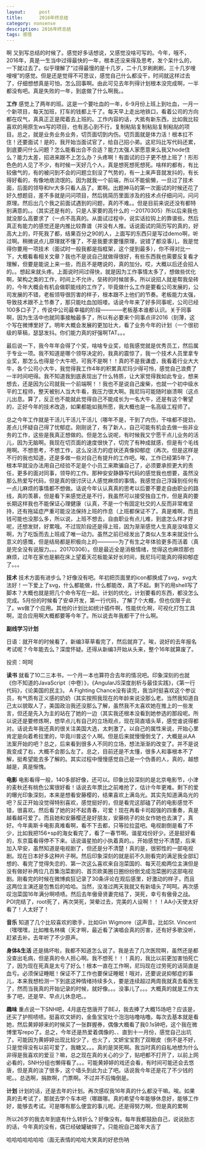 ```yaml
---
layout:     post
title:      2016年终总结
category: nonsense
description: 2016年终总结
tags: 感悟
---
```


啊 又到写总结的时候了。感觉好多话想说，又感觉没啥可写的。今年，哦不，2016年，真是一生当中过得最快的一年，根本还没来得及思考，发个呆什么的，一下就过去了。似乎理解了“过得最慢的是十几岁，二十几岁刷刷刷，三十几岁嗖嗖嗖”的感觉。但是还是觉得不可思议，感觉自己什么都没干，时间就这样过去了，仔细想想真是可怕，怎么回事啊。由此可见去年列得计划根本没完成啊，一半都没有吧。真是失败的一年，到底做了什么啊我。。

**工作**
感觉上了两年的班。这是一个要吐血的一年，6-9月份上班上到吐血，一月一个新项目，每天加班，打车的钱都上千了。每天早上走出地铁口，看着公司的方向都在叹气，真真正正是爬着去上班的。工作内容的话，大抵有新东西，比如我比较喜欢的用原生ws写的项目，也有恶心到不行，复制粘贴复制粘贴复制粘贴的项目。总之，就是业务业务业务，切页面切到内伤。切页面就是体力活！根本扛不住！还要面试！是的，我开始当面试官了，给自己招小弟。这尼玛比写代码还累，到底要问什么问题？怎么能看出合不合适？能力太强人家愿意来么我又hode住么？能力太差，招进来跟不上怎么办？头疼啊！有面试的日子更不想上班了！形形色色的人见了不少，有时候一天好几个人，真是想死想死想死。啥样的都有，有比较傲气的，有的被问到不会的问题立刻没了气势的，有一上来声音就发抖的，有长得好看的，有像地痞流氓的。因为就我一个前端，所以不能偷懒，一旦过了技术面，后面的领导和hr大多只看人品了。累啊。出题神马的第一次面试的时候还花了好久想题目，差不多就是问问项目，然后挑简历里面涉及的技术点仔细问问，问问原理。然后出几个我之前面试遇到的问题，真的不难。。但是目前来说还没有都特别满意的。。（其实还是有的，只是人家要的高什么的 --20170305）所以后来我也就没那么高要求了（一点不高真的。从面试过程中，说实话拉钩上的靠谱些。然后真正有能力的感觉还是内推比较靠谱（并没有人推。话说面试的简历写的真的，好高大上的，吓死我了都，结果百分之90的人，上面写的东西只是写过demo啊，听过啊。稍微说点儿原理就不懂了，不是我要求要懂原理，说错了都没事儿，我是觉得你要用一项技术（面试时一般我都是指框架，这个提到最多），你不得对比一下，大概看看相关文章？我也不是说自己就做得很好，有些东西我也需要反复看才理解，但要是能说上来一些，而且不是瞎说的，真的加分。哎，大概以后还会招人的。。想起来就头疼。上面说时间过得快，就是因为工作事情太多了，想做些优化啊，架构之类的工作，时间上不允许，垒砖的时候居多。所以说招人就是帮我垒砖的，今年大概会有机会做职能线的工作了，毕竟做什么工作是要看公司发展的，公司发展的不错，老板领导很厉害的样子，根本跟不上他们的节奏。老板能力太强，导致技术跟不上节奏了，那只能吐血加班喽。话说今年来了好多同事呢，公司已经100多口子了，传说中公司最幸福的阶段————老板基本谁都认识。关于同事啊，因为生活中也就同事接触最多了，所以有必要来个同事点评2016（刻薄，这个写在微博里好了。明年大概会发展的更加壮大，看了业务今年的计划（一个很初级的草稿，瑟瑟发抖。你们能力真的好强啊TAT。。。

最后说一下，我今年年会得了个奖，啥啥专业奖，给我感觉就是优秀员工，然后属于专业一项。我不知道是哪个领导决定的，我真的震惊了，我一个技术人员里拿专业奖，那怎么也得是个大牛吧，可我不是啊！！真的不是我谦虚，我看着行业大大牛，各个公司小大牛，我觉得我工作4年的积累真尼玛少得可怜，感觉自己浪费了一半时间吧得。我不知道我到底表现出了什么特质，让大家觉得我如此专业，想来想去，还是因为公司就我一个前端啊！！我也不是说自己废柴，也就一个初中级水平的工程师，整天被别人当大牛看，我压力很大啊。我尼玛可能随时崩溃啊（这点儿出息。算了，反正也不能就此觉得自己不能成长为一名大牛，还是有这个奢望的，正好今年的技术改造，如果都能如我所愿，我大概也是一名高级工程师了。

总之今年工作就是干活儿干活儿干活儿（哪年不是，干到了内伤，干啥都不提劲，差点儿怀疑自己得了忧郁症。刚刚说了，有了新人，自己可能有机会去做一些非业务的工作，这些是我真正想做的。但是怎么说呢，有时候我又宁愿干点儿业务的活儿，因为无脑啊。我现在切页面的速度很快了，切完了有种成就感，但是有个毛线用啊。不想思考，不想工作，这么没活力的症状还真像抑郁症（再次。但是这样是不行的我也知道，还是多做一些对自己有提升的工作吧。唉，工作已经第5年了，根本早就没办法用自己经验不足是个小员工来欺骗自己了，必须要承担更大的责任，更多的面对同事，领导的工作。那种安安静静写代码的感觉我也想要，虽然没那么热爱写代码，但是真的很讨厌让人感觉麻烦的事情。我感觉自己浮躁到任何有一点儿麻烦的事情都不想做。话说今年认认真真的思考以后要不要走自由职业的路线，真的羡慕，但是看下来感觉还是不行，我虽然可以接受独自工作，但是真的要长期这样我也不能保证心理健康（认真，不是一个有固定社交的人反而非常难坚持，还有拖延症严重可能没法保持上班的作息（上班都保证不了。真是难啊，而且钱可能也没那么多，所以说，上班不想去，自由职业有点儿难，到底怎么样才好呢，还想发财，好累哦。不过现阶段还是得上班，因为渐渐感觉人生真是没啥意义啊，为了吃饭而去上班成了唯一动力。虽然之前已经发出了类似人生本来就没什么意义的感慨，但是结局都是积极向上的————为了有生之年体验更多而活着（真是完全没有说服力。。。20170306）。但是最近全是消极情绪，觉得这也麻烦那也麻烦，过年在家也是躺在床上望着天花板能呆好长时间，我尼玛可能真的得抑郁症了。。。

**技术**
技术方面有进步么？好像没有吧。年初把页面里的icon都换成了svg，svg大法好！一下爱上了svg，什么都能做，什么都能改，真了不起。剩下的用shell写了脚本？大概也就是把几个命令写在一起。计划的优化，计划要看的东西，都没怎么完成。5月份的时候看了安卓开发，第一行代码，了解了个大概，但也仅限于此了。ws做了个应用。其他的计划比如统计插件啊，性能优化啊，可视化打包工具啊，混合应用啊大概都要等今年了。所以说去年我都干了什么啊。

**副线学习计划**

日语：就开年的时候看了，新编3草草看完了，然后就弃了。唉，说好的去年报名考试呢？今年能去么？深度怀疑。还得从新编3开始从头来，整个16年就算废了。

投资：呵呵

**读书**
就看了10二三本书，一个月一本也算符合去年的情况吧。印象深刻的也就《你不知道的JavaScript（中卷）》，《AngularJS深度剖析与最佳实践》，《第一行代码》，《论美国的民主》。
A Fighting Chance没有读完，我当时挺喜欢这个参议员，有气质有正义感的奶奶（其实按照我现在的年龄来说没那么老。当然我知道自己太以貌取人了，美国政治我还没那么了解，虽然我不太喜欢她在推上的一些发言，但还是先入为主的站在了她的一边（其实我还根本没看到她参选的那段呢。所以说还是要修炼啊，想早点儿有自己的立场观点，现在简直墙头草，感觉谁说得都对。话说去年我还真的很关注美国大选，太刺激了。以自己的属性来说，开始心里肯定是向着希拉里的，毕竟川普这个人啊。但是后来就慢慢倒戈了，大概是从AA法案开始的吧？总之，后来看到很多人不同的立场，想法渐渐的改变了。并不是说我变成了右，大概不会那么左了。总之，目前还是不太懂，很多人和事根本不了解，挺希望能去多了解的。其实过程中慢慢感觉自己是一个伪善的人，真的，越想越是，真是惭愧。

**电影**
电影看得一般，140多部好像，还可以。印象比较深刻的是北京电影节，小津的麦秋还有桃色公寓很好看！话说去年票比之前难抢了，估计今年更难。剩下的爱的曝光印象深刻，本来是想看安藤樱的，结果喜欢上满岛光。其实先知道满岛光的吧？反正开始没觉得特别喜欢，感觉挺好的，但是看完这部磕了药的电影感觉不错，很喜欢。然后看了她的对不起青春，可爱！现在再看卡司超强的四重奏，真是越看越可爱了。而且她和安藤樱还是好朋友，安藤桃子的处女作她也去演了，真好。今年奥斯卡电影真难看啊，看不下去都，只等拉拉蓝吧。电视剧倒是看了不少，比如我把156+sp的海女看完了，看了一春节啊。谐星戏份好少。还是挺好看的，东京篇看得停不下来。话说谐星拍的小执着真的。。开始感觉分不清楚，后来加入早安，虽然知道是电视剧了，但还是分不清楚！真的是，很邪性的一部电视剧。现在日本好多这种片子啊。然后印象深刻的就是前不久刚看完的满足我全部幻想的、看完了觉得失恋的、第一次这么喜欢来自泡菜国的、每天花痴两位主演但是没有做好补两位几百集泡菜剧的、首页欧美圈日圈纷纷倒戈成泡菜圈的这部电视剧。刚看完的时候在微博疯狂记录了30条评论在观后感里，好激动的样子，而且这两位主演还是包售后的哈哈。当然，没准过两天我就又有新墙头了呵呵。再次感叹泡菜国16年满分啊啧啧。然后去年傲骨贤妻完结了，哭死，幸亏有傲骨之战。POI完结了，root死了，再次哭死，哭晕过去，完美的人设啊！！！AA小天使太好看了！人太好了！

**音乐**
知道了几个比较喜欢的歌手，比如Gin Wigmore（这声音。比如St. Vincent（嘿嘿嘿，比如椎名林檎（天才啊，最近看了演唱会真的厉害，还有好多歌没听，赶紧去补。去年听了不少原声。


**身体&生活**
还是搞坏啦，我都不知道怎么说了。我是去了几次医院啊，虽然还是都没查出毛病，但是真的令人担心啊。我不想死！！！真的，我比以前更加害怕死亡了，因为现在死真是太亏了好么！根本一直在工作啊，尼玛现在过劳死的话简直是血亏。必须保证睡眠！保证不了工作也要保证睡眠！哦对，还要说说抑郁症的事儿，本来我想检测一下到底这种情绪持续多久，要是连续超过两周我就真去看医生了，然而当我真的开始记录的时候，就好像。。。没事儿了。。。大概真的就是工作太多了吧，还是早、早点儿休息吧。。

**趣味**
重点说一下SNH吧，4月底在悠唐开了BEJ，我去捧了大概15场吧？应该是，还买了护照啧啧。挺喜欢文妍的，金鱼宝宝吐个泡泡咕噜咕噜。每次去基本就是看她，然后黄婷婷来的时候买了一张群握券，偶像大概看了我0.1s钟吧，这个我在微博里写repo了。总之，今年还是热爱着偶像的、、直到十一月份，感觉自己出坑了。可能因为黄婷婷出现比较少了，也火了，文妍宝宝割了双眼皮（倒不是不好，只是觉得没有以前可爱了，我糖又。。。真的是哭死啊。我当时真的自私地想为什么非得是我喜欢的爱豆？嘛，总之现在真的关心的少了，贴吧都不打开了，以前上网必看的，SNH分组也懒得看了。。。可能黄婷婷的戏还会看，有时间可能还会去悠唐，但是真的淡了很多，这个墙头到此为止了吧。话说我今年还是花了不少钱的呢。。总选啊，捐款啊，门票啊。不过并不后悔倒是。

**计划**
计划的话，还是去年的计划。再次感叹我16年真的什么都没干嘛。唉。如果真的去考试了，那就去学个车本吧（哪跟哪。真的希望今年能够休息好，能够工作好，能够去考试。可是哪有那么便宜的事儿呢。还是得努力啊，但是真的累啊

所以26岁的我去年到底有什么转折么？好像没有。每年我都鼓励自己，说说励志的话，今年真的没有，偶已经破罐破摔了。只能祝自己姬年大吉了


哈哈哈哈哈哈哈（面无表情的哈哈大笑真的好悲伤呐

